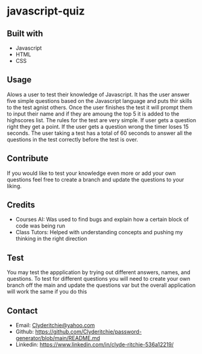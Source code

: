 # javascript-quiz

## Built with
-   Javascript 
-   HTML
-   CSS

## Usage

Alows a user to test their knowledge of Javascript. It has the user answer five simple questions based on the Javascript language 
and puts thir skills to the test agnist others. Once the user finishes the test it will prompt them to input their name and if they are amoung the top 5 it is added to the highscores list. The rules for the test are very simple. If user gets a question right they get a point. If the user gets a question wrong the timer loses 15 seconds. The user taking a test has a total of 60 seconds to answer all the questions in the test correctly before the test is over.

## Contribute 

If you would like to test your knowledge even more or add your own questions feel free to create a branch and update the questions to your liking.

## Credits

-   Courses AI: Was used to find bugs and explain how a certain block of code was being run
-   Class Tutors: Helped with understanding concepts and pushing my thinking in the right direction


## Test

You may test the appplication by trying out different answers, names, and questions. To test for different questions you will need to create your own branch off the main and update the questions var but the overall application will work the same if you do this

## Contact

-   Email: Clyderitchie@yahoo.com
-   Github: https://github.com/Clyderitchie/password-generator/blob/main/README.md
-   Linkedin: https://www.linkedin.com/in/clyde-ritchie-536a12219/
